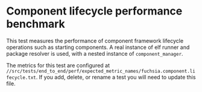 # Component lifecycle performance benchmark

This test measures the performance of component framework lifecycle operations
such as starting components. A real instance of elf runner and package resolver
is used, with a nested instance of `component_manager`.

The metrics for this test are configured at
`//src/tests/end_to_end/perf/expected_metric_names/fuchsia.component.lifecycle.txt`.
If you add, delete, or rename a test you will need to update this file.
